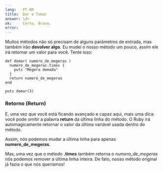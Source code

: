 ```yaml
---
lang:   PT-BR
title:  Dar e Tomar
answer: \d+
ok:     Certo. Bravo.
error:  
---
```


Muitos métodos não só precisam de alguns parâmetros de entrada, mas também irão __devolver algo__.
Eu mudei o nosso método um pouco, assim ele irá retornar um valor para você. Tente isso:

    def domar( numero_de_megeras )
      numero_de_megeras.times {
        puts "Megera domada"
      }
      return numero_de_megeras
    end

    puts domar(3)

### Retorno (Return)
E, uma vez que você está ficando avançado e capaz aqui, mais uma dica:
você pode omitir a palavra __return__ da última linha do método.
O Ruby irá automagicamente retornar o valor da última variável usada dentro do método.

Assim, nós podemos mudar a última linha para apenas __numero\_de\_megeras__.

Mas, uma vez que o método __.times__ também retorna o _numero\_de\_megeras_ nós podemos
remover a última linha inteira. De fato, nosso método original já fazia o que nós queríamos!
